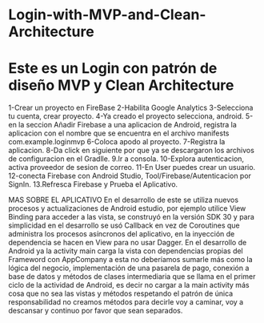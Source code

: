 # Login-with-MVP-and-Clean-Architecture
# Este es un Login con patrón de diseño MVP y Clean Architecture
1-Crear un proyecto en FireBase
2-Habilita Google Analytics
3-Selecciona tu cuenta, crear proyecto.
4-Ya creado el proyecto selecciona, android.
5-en la seccion Añadir Firebase a una aplicacion de Android, registra 
la aplicacion con el nombre que se encuentra en el archivo manifests
com.example.loginmvp
6-Coloca apodo al proyecto.
7-Registra la aplicacion.
8-Da click en siguiente por que ya se descargaron los archivos de configuracion en el 
Gradlle.
9.Ir a consola.
10-Explora autenticacion, activa proveedor de sesion de correo.
11-En User puedes crear un usuario.
12-conecta Firebase con Android Studio, Tool/Firebase/Autenticacion por SignIn.
13.Refresca Firebase y Prueba el Aplicativo.

MAS SOBRE EL APLICATIVO
En el desarrollo de este se utiliza nuevos procesos y actualizaciones de Android estudio,
por ejemplo utilice View Binding para acceder a las vista, se construyó en la versión SDK 30 
y para simplicidad en el desarrollo se usó Callback en vez de Coroutines que administra los 
procesos asíncronos del aplicativo, en la inyección de dependencia se hacen en View para no 
usar Dagger.
En el desarrollo de Android ya la activity main carga la vista con dependencias propias del
Frameword con AppCompany a esta no deberíamos sumarle más como la lógica del negocio, implementación 
de una pasarela de pago, conexión a base de datos y métodos de clases intermediaria que se llama en el
primer ciclo de la actividad de Android, es decir no cargar a la main activity más cosa que no sea las
vistas y métodos respetando el patrón de única responsabilidad no creamos métodos para decirle voy a 
caminar, voy a descansar y continuo por favor que sean separados.

